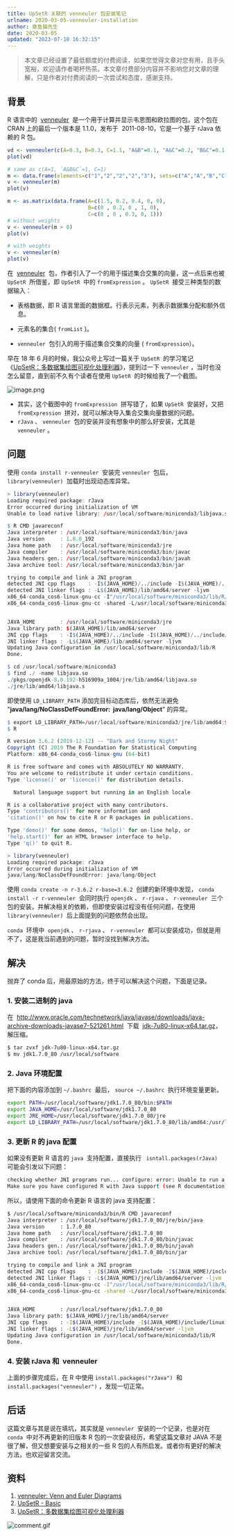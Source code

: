 ```yaml
---
title: UpSetR 关联的 venneuler 包安装笔记
urlname: 2020-03-05-venneuler-installation
author: 章鱼猫先生
date: 2020-03-05
updated: "2023-07-10 16:32:15"
---
```


> 本文章已经设置了最低额度的付费阅读，如果您觉得文章对您有用，且手头宽裕，欢迎请作者喝杯热茶。本文章付费部分内容并不影响您对文章的理解，只是作者对付费阅读的一次尝试和态度，感谢支持。

## 背景

R 语言中的  [venneuler](https://cran.r-project.org/web/packages/venneuler/index.html)  是一个用于计算并显示韦恩图和欧拉图的包，这个包在 CRAN 上的最后一个版本是 1.1.0，发布于  2011-08-10，它是一个基于 rJava 依赖的 R 包。

```r
vd <- venneuler(c(A=0.3, B=0.3, C=1.1, "A&B"=0.1, "A&C"=0.2, "B&C"=0.1 ,"A&B&C"=0.1))
plot(vd)

# same as c(A=1, `A&B&C`=1, C=1)
m <- data.frame(elements=c("1","2","2","2","3"), sets=c("A","A","B","C","C"))
v <- venneuler(m)
plot(v)

m <- as.matrix(data.frame(A=c(1.5, 0.2, 0.4, 0, 0),
                          B=c(0 , 0.2, 0 , 1, 0),
                          C=c(0 , 0 , 0.3, 0, 1)))
# without weights
v <- venneuler(m > 0)
plot(v)

# with weights
v <- venneuler(m)
plot(v)
```

在  [venneuler](https://cran.r-project.org/web/packages/venneuler/index.html)  包，作者引入了一个的用于描述集合交集的向量，这一点后来也被 `UpSetR`  所借鉴，即 `UpSetR`  中的 `fromExpression` 。 `UpSetR`  接受三种类型的数据输入：

- 表格数据，即 R 语言里面的数据框。行表示元素，列表示数据集分配和额外信息。

- 元素名的集合( `fromList` )。
- `venneuler`  包引入的用于描述集合交集的向量 ( `fromExpression`）。

早在 18 年 6 月的时候，我公众号上写过一篇关于 `UpSetR`  的学习笔记《[UpSetR：多数据集绘图可视化处理利器](https://mp.weixin.qq.com/s/SOOcQxQrj23GqYaO-lTCig)》，提到过一下 `venneuler` ，当时也没怎么留意，直到前不久有个读者在使用 `UpSetR`  的时候给我了一个截图。

![image.png](https://shub-1251708715.cos.ap-guangzhou.myqcloud.com/elog-cookbook-img/FpnAmeZVOJhekLD4ZVlh4Wb1-6tR.png)

- 其实，这个截图中的 `fromExpression`  拼写错了，如果 `UpSetR`  安装好，又把 `fromExpression`  拼对，就可以解决导入集合交集向量数据的问题。
- `rJava` 、 `venneuler`  包的安装并没有想象中的那么好安装，尤其是 `venneuler` 。

## 问题

使用 `conda install r-venneuler`  安装完 `venneuler`  包后， `library(venneuler)`  加载时出现动态库异常。

```r
> library(venneuler)
Loading required package: rJava
Error occurred during initialization of VM
Unable to load native library: /usr/local/software/miniconda3/libjava.so: cannot open shared object file: No such file or directory
```

```r
$ R CMD javareconf
Java interpreter : /usr/local/software/miniconda3/bin/java
Java version     : 1.8.0_192
Java home path   : /usr/local/software/miniconda3/jre
Java compiler    : /usr/local/software/miniconda3/bin/javac
Java headers gen.: /usr/local/software/miniconda3/bin/javah
Java archive tool: /usr/local/software/miniconda3/bin/jar

trying to compile and link a JNI program
detected JNI cpp flags    : -I$(JAVA_HOME)/../include -I$(JAVA_HOME)/../include/linux
detected JNI linker flags : -L$(JAVA_HOME)/lib/amd64/server -ljvm
x86_64-conda_cos6-linux-gnu-cc -I"/usr/local/software/miniconda3/lib/R/include" -DNDEBUG -I/usr/local/software/miniconda3/jre/../include -I/usr/local/software/miniconda3/jre/../include/linux  -DNDEBUG -D_FORTIFY_SOURCE=2 -O2 -isystem /usr/local/software/miniconda3/include -I/usr/local/software/miniconda3/include -Wl,-rpath-link,/usr/local/software/miniconda3/lib  -fpic  -march=nocona -mtune=haswell -ftree-vectorize -fPIC -fstack-protector-strong -fno-plt -O2 -ffunction-sections -pipe -isystem /usr/local/software/miniconda3/include -fdebug-prefix-map=/home/conda/feedstock_root/build_artifacts/r-base_1576190804673/work=/usr/local/src/conda/r-base-3.6.2 -fdebug-prefix-map=/usr/local/software/miniconda3=/usr/local/src/conda-prefix  -c conftest.c -o conftest.o
x86_64-conda_cos6-linux-gnu-cc -shared -L/usr/local/software/miniconda3/lib/R/lib -Wl,-O2 -Wl,--sort-common -Wl,--as-needed -Wl,-z,relro -Wl,-z,now -Wl,--disable-new-dtags -Wl,--gc-sections -Wl,-rpath,/usr/local/software/miniconda3/lib -Wl,-rpath-link,/usr/local/software/miniconda3/lib -L/usr/local/software/miniconda3/lib -Wl,-rpath-link,/usr/local/software/miniconda3/lib -o conftest.so conftest.o -L/usr/local/software/miniconda3/jre/lib/amd64/server -ljvm -L/usr/local/software/miniconda3/lib/R/lib -lR


JAVA_HOME        : /usr/local/software/miniconda3/jre
Java library path: $(JAVA_HOME)/lib/amd64/server
JNI cpp flags    : -I$(JAVA_HOME)/../include -I$(JAVA_HOME)/../include/linux
JNI linker flags : -L$(JAVA_HOME)/lib/amd64/server -ljvm
Updating Java configuration in /usr/local/software/miniconda3/lib/R
Done.

$ cd /usr/local/software/miniconda3
$ find ./ -name libjava.so
./pkgs/openjdk-8.0.192-h516909a_1004/jre/lib/amd64/libjava.so
./jre/lib/amd64/libjava.s
```

即使使用 `LD_LIBRARY_PATH` 添加完目标动态库后，依然无法避免 "**java/lang/NoClassDefFoundError:  java/lang/Object**" 的异常。

```r
$ export LD_LIBRARY_PATH=/usr/local/software/miniconda3/jre/lib/amd64:$LD_LIBRARY_PATH
$ R

R version 3.6.2 (2019-12-12) -- "Dark and Stormy Night"
Copyright (C) 2019 The R Foundation for Statistical Computing
Platform: x86_64-conda_cos6-linux-gnu (64-bit)

R is free software and comes with ABSOLUTELY NO WARRANTY.
You are welcome to redistribute it under certain conditions.
Type 'license()' or 'licence()' for distribution details.

  Natural language support but running in an English locale

R is a collaborative project with many contributors.
Type 'contributors()' for more information and
'citation()' on how to cite R or R packages in publications.

Type 'demo()' for some demos, 'help()' for on-line help, or
'help.start()' for an HTML browser interface to help.
Type 'q()' to quit R.

> library(venneuler)
Loading required package: rJava
Error occurred during initialization of VM
java/lang/NoClassDefFoundError: java/lang/Object
```

使用 `conda create -n r-3.6.2 r-base=3.6.2`  创建的新环境中发现， `conda install -r r-venneuler`  会同时执行 `openjdk` 、 `r-rjava` 、 `r-venneuler`  三个包的安装，并解决相关的依赖，但即使安装过程没有任何问题，在使用 `library(venneuler)`  后上面提到的问题依然会出现。

`conda`  环境中  `openjdk` 、 `r-rjava` 、 `r-venneuler`  都可以安装成功，但就是用不了，这是我当前遇到的问题，暂时没找到解决方法。

## 解决

抛弃了 conda 后，用最原始的方法，终于可以解决这个问题，下面是记录。

### 1. 安装二进制的 java

在  <http://www.oracle.com/technetwork/java/javase/downloads/java-archive-downloads-javase7-521261.html>  下载  [jdk-7u80-linux-x64.tar.gz](https://www.oracle.com/java/technologies/javase/javase7-archive-downloads.html#license-lightbox)，解压缩。

```bash
$ tar zvxf jdk-7u80-linux-x64.tar.gz
$ mv jdk1.7.0_80 /usr/local/software
```

### 2. Java 环境配置

把下面的内容添加到 `~/.bashrc`  最后， `source ~/.bashrc`  执行环境变量更新。

```bash
export PATH=/usr/local/software/jdk1.7.0_80/bin:$PATH
export JAVA_HOME=/usr/local/software/jdk1.7.0_80
export JRE_HOME=/usr/local/software/jdk1.7.0_80/jre
export LD_LIBRARY_PATH=/usr/local/software/jdk1.7.0_80/lib/amd64:/usr/local/software/jdk1.7.0_80/jre/lib/amd64:$LD_LIBRARY_PATH
```

### 3. 更新 R 的 java 配置

如果没有更新 R 语言的 `java`  支持配置，直接执行 ` isntall.packages(rJava)`  可能会引发以下问题：

```bash
checking whether JNI programs run... configure: error: Unable to run a simple JNI program.
Make sure you have configured R with Java support (see R documentation) and check config.log for failure reason.
```

所以，请使用下面的命令更新 R 语言的 java 支持配置：

```bash
$ /usr/local/software/miniconda3/bin/R CMD javareconf
Java interpreter : /usr/local/software/jdk1.7.0_80/jre/bin/java
Java version     : 1.7.0_80
Java home path   : /usr/local/software/jdk1.7.0_80
Java compiler    : /usr/local/software/jdk1.7.0_80/bin/javac
Java headers gen.: /usr/local/software/jdk1.7.0_80/bin/javah
Java archive tool: /usr/local/software/jdk1.7.0_80/bin/jar

trying to compile and link a JNI program
detected JNI cpp flags    : -I$(JAVA_HOME)/include -I$(JAVA_HOME)/include/linux
detected JNI linker flags : -L$(JAVA_HOME)/jre/lib/amd64/server -ljvm
x86_64-conda_cos6-linux-gnu-cc -I"/usr/local/software/miniconda3/lib/R/include" -DNDEBUG -I/usr/local/software/jdk1.7.0_80/include -I/usr/local/software/jdk1.7.0_80/include/linux  -DNDEBUG -D_FORTIFY_SOURCE=2 -O2 -isystem /usr/local/software/miniconda3/include -I/usr/local/software/miniconda3/include -Wl,-rpath-link,/usr/local/software/miniconda3/lib  -fpic  -march=nocona -mtune=haswell -ftree-vectorize -fPIC -fstack-protector-strong -fno-plt -O2 -ffunction-sections -pipe -isystem /usr/local/software/miniconda3/include -fdebug-prefix-map=/home/conda/feedstock_root/build_artifacts/r-base_1576190804673/work=/usr/local/src/conda/r-base-3.6.2 -fdebug-prefix-map=/usr/local/software/miniconda3=/usr/local/src/conda-prefix  -c conftest.c -o conftest.o
x86_64-conda_cos6-linux-gnu-cc -shared -L/usr/local/software/miniconda3/lib/R/lib -Wl,-O2 -Wl,--sort-common -Wl,--as-needed -Wl,-z,relro -Wl,-z,now -Wl,--disable-new-dtags -Wl,--gc-sections -Wl,-rpath,/usr/local/software/miniconda3/lib -Wl,-rpath-link,/usr/local/software/miniconda3/lib -L/usr/local/software/miniconda3/lib -Wl,-rpath-link,/usr/local/software/miniconda3/lib -o conftest.so conftest.o -L/usr/local/software/jdk1.7.0_80/jre/lib/amd64/server -ljvm -L/usr/local/software/miniconda3/lib/R/lib -lR


JAVA_HOME        : /usr/local/software/jdk1.7.0_80
Java library path: $(JAVA_HOME)/jre/lib/amd64/server
JNI cpp flags    : -I$(JAVA_HOME)/include -I$(JAVA_HOME)/include/linux
JNI linker flags : -L$(JAVA_HOME)/jre/lib/amd64/server -ljvm
Updating Java configuration in /usr/local/software/miniconda3/lib/R
Done.
```

### 4. 安装 rJava 和  venneuler

上面的步骤完成后，在 R 中使用 `install.packages("rJava")`  和 `install.packages("venneuler")` ，发现一切正常。

## 后话

这篇文章与其是说在填坑，其实就是 `venneuler`  安装的一个记录，也是对在 `conda`  中对不再更新的旧版本 R 包的一次安装经历，希望这篇文章对 JAVA 不是很了解，但又想要安装与之相关的一些 R 包的人有所启发。或者你有更好的解决方法，也欢迎留言交流。

## 资料

1.  [venneuler: Venn and Euler Diagrams](https://cran.r-project.org/web/packages/venneuler/index.html)
2.  [UpSetR - Basic ](https://cran.r-project.org/web/packages/UpSetR/vignettes/basic.usage.html)
3.  [UpSetR：多数据集绘图可视化处理利器](https://mp.weixin.qq.com/s/SOOcQxQrj23GqYaO-lTCig)

![comment.gif](https://shub-1251708715.cos.ap-guangzhou.myqcloud.com/elog-cookbook-img/FlMO8jnjfaW7QalT7nyPkxQ4d37w.gif)
